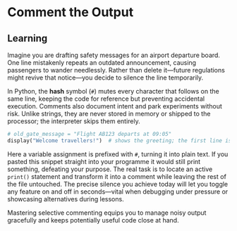 # Comment the Output
## Learning
Imagine you are drafting safety messages for an airport departure board. One line mistakenly repeats an outdated announcement, causing passengers to wander needlessly. Rather than delete it—future regulations might revive that notice—you decide to silence the line temporarily.

In Python, the **hash** symbol (`#`) mutes every character that follows on the same line, keeping the code for reference but preventing accidental execution. Comments also document intent and park experiments without risk. Unlike strings, they are never stored in memory or shipped to the processor; the interpreter skips them entirely.

```python
# old_gate_message = "Flight AB123 departs at 09:05"
display("Welcome travellers!")  # shows the greeting; the first line is ignored
```

Here a variable assignment is prefixed with `#`, turning it into plain text. If you pasted this snippet straight into your programme it would still print something, defeating your purpose. The real task is to locate an active `print()` statement and transform it into a comment while leaving the rest of the file untouched. The precise silence you achieve today will let you toggle any feature on and off in seconds—vital when debugging under pressure or showcasing alternatives during lessons.

Mastering selective commenting equips you to manage noisy output gracefully and keeps potentially useful code close at hand.
